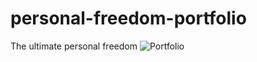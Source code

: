 # personal-freedom-portfolio
 The ultimate personal freedom
![Portfolio](resources/img/personal-freedom-portfolio-template.png "personal portfolio")